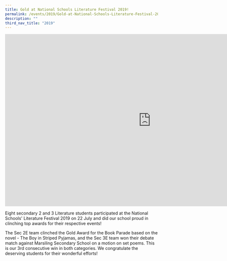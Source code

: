 ```yaml
---
title: Gold at National Schools Literature Festival 2019!
permalink: /events/2019/Gold-at-National-Schools-Literature-Festival-2019/
description: ""
third_nav_title: "2019"
---
```

<iframe allowfullscreen="true" height="569" width="960" frameborder="0" src="https://docs.google.com/presentation/d/e/2PACX-1vS76lOptdjV84_nORNaaRYY-XNsB2IklL56y5GV5l4B204BMCfBTsVn2uvc_2tmoPn-5QJJGmiFSgds/embed?start=false&amp;loop=false&amp;delayms=3000"></iframe>

Eight secondary 2 and 3 Literature students participated at the National Schools' Literature Festival 2019 on 22 July and did our school proud in clinching top awards for their respective events!  

The Sec 2E team clinched the Gold Award for the Book Parade based on the novel - The Boy in Striped Pyjamas, and the Sec 3E team won their debate match against Marsiling Secondary School on a motion on set poems. This is our 3rd consecutive win in both categories.&nbsp;We congratulate the deserving students for their wonderful efforts!